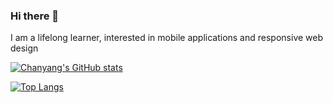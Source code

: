 ### Hi there 👋
I am a lifelong learner, interested in mobile applications and responsive web design </br>

[![Chanyang's GitHub stats](https://github-readme-stats.vercel.app/api?username=chanyangpraise&show_icons=true&theme=dracula)](https://github.com/chanyangpraise/github-readme-stats)

[![Top Langs](https://github-readme-stats.vercel.app/api/top-langs/?username=chanyangpraise)](https://github.com/chanyangpraise/github-readme-stats)
